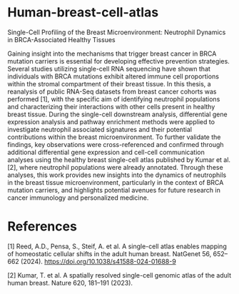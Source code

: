 # Human-breast-cell-atlas
Single-Cell Profiling of the Breast Microenvironment: Neutrophil Dynamics in BRCA-Associated Healthy Tissues


Gaining insight into the mechanisms that trigger breast cancer in BRCA mutation carriers is essential for developing effective prevention strategies. Several studies utilizing single-cell RNA sequencing have shown that individuals with BRCA mutations exhibit altered immune cell proportions within the stromal compartment of their breast tissue. In this thesis, a reanalysis of public RNA-Seq datasets from breast cancer cohorts was performed [1], with the specific aim of identifying neutrophil populations and characterizing their interactions with other cells present in healthy breast tissue. During the single-cell downstream analysis, differential gene expression analysis and pathway enrichment methods were applied to investigate neutrophil associated signatures and their potential contributions within the breast microenvironment. To further validate the findings, key observations were cross-referenced and confirmed through additional differential gene expression and cell-cell communication analyses using the healthy breast single-cell atlas published by Kumar et al. [2], where neutrophil populations were already annotated. Through these analyses, this work provides new insights into the dynamics of neutrophils in the breast tissue microenvironment, particularly in the context of BRCA mutation carriers, and highlights potential avenues for future research in cancer immunology and personalized medicine.

# References

[1] Reed, A.D., Pensa, S., Steif, A. et al. A single-cell atlas enables mapping of homeostatic cellular shifts in the adult human breast. NatGenet 56, 652–662 (2024). https://doi.org/10.1038/s41588-024-01688-9

[2] Kumar, T. et al. A spatially resolved single-cell genomic atlas of the adult human breast. Nature 620, 181–191 (2023).
